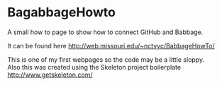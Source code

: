 BagabbageHowto
=============

A small how to page to show how to connect GitHub and Babbage.

It can be found here http://web.missouri.edu/~nctvyc/BabbageHowTo/

This is one of my first webpages so the code may be a little sloppy.  
Also this was created using the Skeleton project boilerplate http://www.getskeleton.com/
